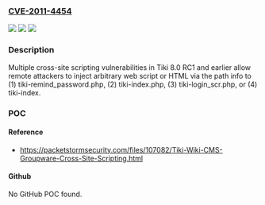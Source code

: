 ### [CVE-2011-4454](https://cve.mitre.org/cgi-bin/cvename.cgi?name=CVE-2011-4454)
![](https://img.shields.io/static/v1?label=Product&message=n%2Fa&color=blue)
![](https://img.shields.io/static/v1?label=Version&message=n%2Fa&color=blue)
![](https://img.shields.io/static/v1?label=Vulnerability&message=n%2Fa&color=brighgreen)

### Description

Multiple cross-site scripting vulnerabilities in Tiki 8.0 RC1 and earlier allow remote attackers to inject arbitrary web script or HTML via the path info to (1) tiki-remind_password.php, (2) tiki-index.php, (3) tiki-login_scr.php, or (4) tiki-index.

### POC

#### Reference
- https://packetstormsecurity.com/files/107082/Tiki-Wiki-CMS-Groupware-Cross-Site-Scripting.html

#### Github
No GitHub POC found.

